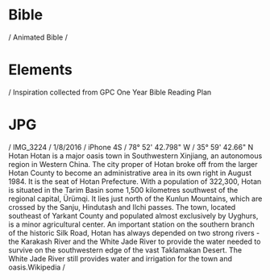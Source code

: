 # Bible
/ Animated Bible /

# Elements
/ Inspiration collected from GPC One Year Bible Reading Plan

# JPG
/ IMG_3224 
/ 1/8/2016
/ iPhone 4S
/ 78° 52' 42.798" W 
/ 35° 59' 42.66" N
  Hotan
  Hotan is a major oasis town in Southwestern Xinjiang, an autonomous region in Western China. The city proper of Hotan broke off from the larger Hotan County to become an administrative area in its own right in August 1984. It is the seat of Hotan Prefecture. With a population of 322,300, Hotan is situated in the Tarim Basin some 1,500 kilometres southwest of the regional capital, Ürümqi. It lies just north of the Kunlun Mountains, which are crossed by the Sanju, Hindutash and Ilchi passes. The town, located southeast of Yarkant County and populated almost exclusively by Uyghurs, is a minor agricultural center. An important station on the southern branch of the historic Silk Road, Hotan has always depended on two strong rivers - the Karakash River and the White Jade River to provide the water needed to survive on the southwestern edge of the vast Taklamakan Desert. The White Jade River still provides water and irrigation for the town and oasis.Wikipedia
/